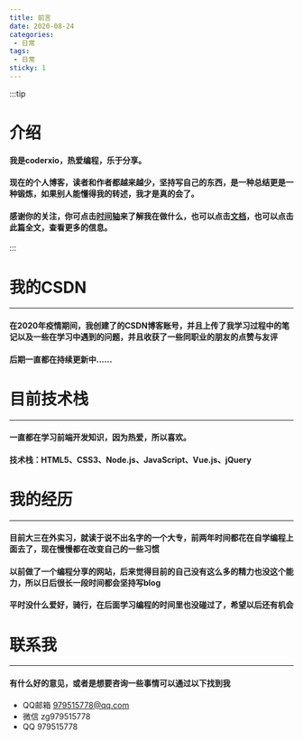 ```yaml
---
title: 前言
date: 2020-08-24
categories:
 - 日常
tags:
 - 日常
sticky: 1
---
```


:::tip
# 介绍
#### 我是coderxio，热爱编程，乐于分享。
#### 现在的个人博客，读者和作者都越来越少，坚持写自己的东西，是一种总结更是一种锻炼，如果别人能懂得我的转述，我才是真的会了。
#### 感谢你的关注，你可点击[时间轴](http://localhost:8080/timeline/)来了解我在做什么，也可以点击[文档](http://localhost:8080/docs/theme-reco/)，也可以点击此篇全文，查看更多的信息。
:::
<!-- more -->


# 我的CSDN
--- 
#### 在2020年疫情期间，我创建了的CSDN博客账号，并且上传了我学习过程中的笔记以及一些在学习中遇到的问题，并且收获了一些同职业的朋友的点赞与友评

#### 后期一直都在持续更新中......

# 目前技术栈
---
#### 一直都在学习前端开发知识，因为热爱，所以喜欢。

#### 技术栈：HTML5、CSS3、Node.js、JavaScript、Vue.js、jQuery

# 我的经历
---
#### 目前大三在外实习，就读于说不出名字的一个大专，前两年时间都花在自学编程上面去了，现在慢慢都在改变自己的一些习惯

#### 以前做了一个编程分享的网站，后来觉得目前的自己没有这么多的精力也没这个能力，所以日后很长一段时间都会坚持写blog

#### 平时没什么爱好，骑行，在后面学习编程的时间里也没碰过了，希望以后还有机会

# 联系我
---
#### 有什么好的意见，或者是想要咨询一些事情可以通过以下找到我

- QQ邮箱 979515778@qq.com
- 微信 zg979515778
- QQ 979515778
